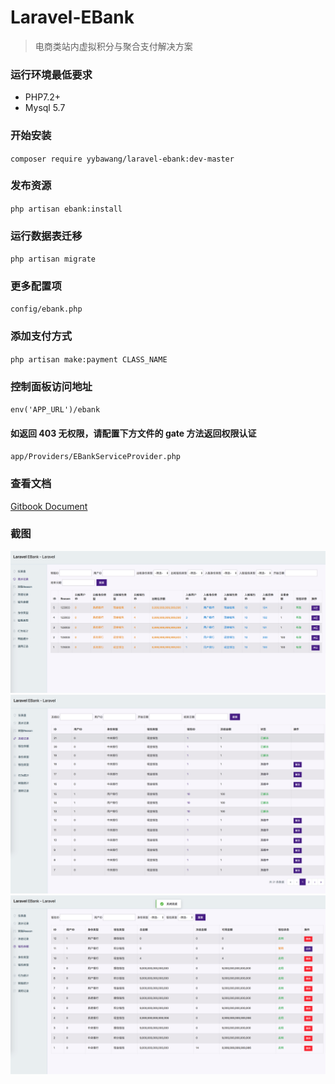 # Laravel-EBank

> 电商类站内虚拟积分与聚合支付解决方案

### 运行环境最低要求

- PHP7.2+
- Mysql 5.7

### 开始安装

`composer require yybawang/laravel-ebank:dev-master`

### 发布资源

`php artisan ebank:install`

### 运行数据表迁移

`php artisan migrate`

### 更多配置项

`config/ebank.php`

### 添加支付方式

`php artisan make:payment CLASS_NAME`

### 控制面板访问地址

`env('APP_URL')/ebank`

#### 如返回 403 无权限，请配置下方文件的 gate 方法返回权限认证

`app/Providers/EBankServiceProvider.php`

### 查看文档

[Gitbook Document](https://yybawang.gitbook.io/laravel-ebank/)

### 截图

![](https://raw.githubusercontent.com/yybawang/images/master/picgo/20200312172715.png)
![](https://raw.githubusercontent.com/yybawang/images/master/picgo/20200312172807.png)
![](https://raw.githubusercontent.com/yybawang/images/master/picgo/20200312172848.png)
